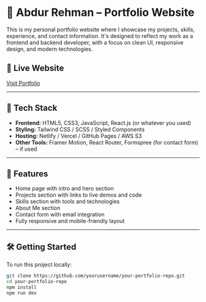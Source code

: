 # 💼 Abdur Rehman – Portfolio Website

This is my personal portfolio website where I showcase my projects, skills, experience, and contact information. It's designed to reflect my work as a frontend and backend developer, with a focus on clean UI, responsive design, and modern technologies.

## 🔗 Live Website
[Visit Portfolio](https://your-portfolio-domain.com)

---

## 🚀 Tech Stack

- **Frontend:** HTML5, CSS3, JavaScript, React.js (or whatever you used)
- **Styling:** Tailwind CSS / SCSS / Styled Components
- **Hosting:** Netlify / Vercel / GitHub Pages / AWS S3
- **Other Tools:** Framer Motion, React Router, Formspree (for contact form) – if used

---

## 📂 Features

- Home page with intro and hero section
- Projects section with links to live demos and code
- Skills section with tools and technologies
- About Me section
- Contact form with email integration
- Fully responsive and mobile-friendly layout

---

## 🛠️ Getting Started

To run this project locally:

```bash
git clone https://github.com/yourusername/your-portfolio-repo.git
cd your-portfolio-repo
npm install
npm run dev
